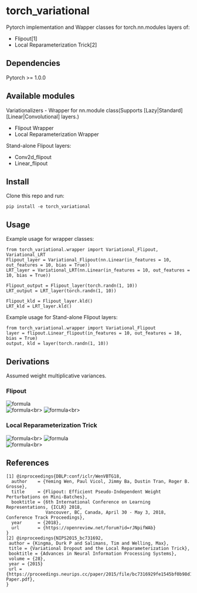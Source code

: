 # torch_variational
Pytorch implementation and Wapper classes for torch.nn.modules layers of:<br>
- Flipout[1]<br>
- Local Reparameterization Trick[2]<br>

## Dependencies
Pytorch >= 1.0.0

## Available modules
Variationalizers - Wrapper for nn.module class(Supports [Lazy|Standard][Linear|Convolutional] layers.)
- Flipout Wrapper<br>
- Local Reparameterization Wrapper<br>

Stand-alone Flipout layers:
- Conv2d_flipout<br>
- Linear_flipout<br>

## Install
Clone this repo and run:
```
pip install -e torch_variational
```

## Usage

Example usage for wrapper classes:
```
from torch_variational.wrapper import Variational_Flipout, Variational_LRT
Flipout_layer = Variational_Flipout(nn.Linear(in_features = 10, out_features = 10, bias = True))
LRT_layer = Variational_LRT(nn.Linear(in_features = 10, out_features = 10, bias = True))

Flipout_output = Flipout_layer(torch.randn(1, 10))
LRT_output = LRT_layer(torch.randn(1, 10))

Flipout_kld = Flipout_layer.kld()
LRT_kld = LRT_layer.kld()
```

Example usage for Stand-alone Flipout layers:
```
from torch_variational.wrapper import Variational_Flipout
layer = flipout.Linear_flipout(in_features = 10, out_features = 10, bias = True)
output, kld = layer(torch.randn(1, 10))
```

## Derivations
Assumed weight multiplicative variances.
### Flipout
![formula](https://render.githubusercontent.com/render/math?math=\Large{W_{ij}=\overline{W_{ij}}\+{\Delta}W_{ij}})<br>
![formula](https://render.githubusercontent.com/render/math?math=\Large{q({\Delta}W_{ij})=N({\Delta}W_{ij}{\mid}0,\overline{W_{ij}}^2\sigma_{ij}^2)})<br>
![formula](https://render.githubusercontent.com/render/math?math=\Large{f\left(x_n\right)=x_n^T\overline{W_{ij}}+\left(\left(x_n^T{\circ}s_n\right){\Delta}W_{ij}\right){\circ}r_n^T}})<br>
### Local Reparameterization Trick
![formula](https://render.githubusercontent.com/render/math?math=\Large{q(W_{ij})=N(W_{ij}\mid\mu_{ij},\mu_{ij}^2\sigma_{ij}^2)})<br>
![formula](https://render.githubusercontent.com/render/math?math=\Large{a_{nj}=\sum_{i}x_{ni}w_{ij}})<br>
![formula](https://render.githubusercontent.com/render/math?math=\Large{q(a_{nj})=N(a_{nj}\mid\sum_{i}x_{ni}W_{ij},\sum_{i}x_{ni}^2W_{ij}^2)})<br>

## References
```
[1] @inproceedings{DBLP:conf/iclr/WenVBTG18,
  author    = {Yeming Wen, Paul Vicol, Jimmy Ba, Dustin Tran, Roger B. Grosse},
  title     = {Flipout: Efficient Pseudo-Independent Weight Perturbations on Mini-Batches},
  booktitle = {6th International Conference on Learning Representations, {ICLR} 2018,
               Vancouver, BC, Canada, April 30 - May 3, 2018, Conference Track Proceedings},
  year      = {2018},
  url       = {https://openreview.net/forum?id=rJNpifWAb}
}
[2] @inproceedings{NIPS2015_bc731692,
 author = {Kingma, Durk P and Salimans, Tim and Welling, Max},
 title = {Variational Dropout and the Local Reparameterization Trick},
 booktitle = {Advances in Neural Information Processing Systems},
 volume = {28},
 year = {2015}
 url = {https://proceedings.neurips.cc/paper/2015/file/bc7316929fe1545bf0b98d114ee3ecb8-Paper.pdf},
}
```

